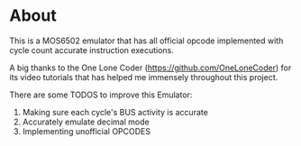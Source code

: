 # About
This is a MOS6502 emulator that has all official opcode implemented with cycle count accurate instruction executions.

A big thanks to the One Lone Coder (https://github.com/OneLoneCoder) for its video tutorials that has helped me immensely throughout this project.

There are some TODOS to improve this Emulator:
1. Making sure each cycle's BUS activity is accurate
2. Accurately emulate decimal mode
3. Implementing unofficial OPCODES
